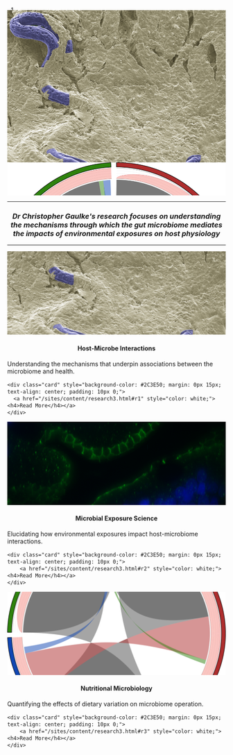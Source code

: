
<style>

.carousel {

    overflow: hidden; 
    height: 450px;

}


.carousel-content {
  position: absolute;
  bottom: 50%;
  z-index: 20;
  color: black;
  background-color: rgba(255, 255, 255, 0.4);
  width: 100%;
  height: 100%; 
}

@-webkit-keyframes zoom {
  from {
    -webkit-transform: scale(1, 1);
  }
  to {
    -webkit-transform: scale(1.25, 1.25);
  }
}

@keyframes zoom {
  from {
    transform: scale(1, 1);
  }
  to {
    transform: scale(1.25, 1.25);
  }
}

.carousel-inner .carousel-item > img {
  -webkit-animation: zoom 10s;
  animation: zoom 10s;
  margin-top: -10%;
  margin-bottom: -10%;
}

.card-img-top {
    height: 20vw;
    object-fit: cover;
}

</style> 



<div id="carouselExampleIndicators" class="carousel slide" data-ride="carousel">
  <ol class="carousel-indicators">
    <li data-target="#carouselExampleIndicators" data-slide-to="0" class="active"></li>
    <li data-target="#carouselExampleIndicators" data-slide-to="1"></li>
    <li data-target="#carouselExampleIndicators" data-slide-to="2"></li>
    <li data-target="#carouselExampleIndicators" data-slide-to="3"></li>
  </ol>
  <div class="carousel-inner">
        <div class="carousel-item active" data-interval="5000">
            <img src="sites/docs/images/infected_004-false_color.png" class="d-block mx-auto w-100" alt="...">
        </div>
        <div class="carousel-item" data-interval="5000">
            <img src="sites/docs/images/network2.png" class="d-block w-100 mx-auto"  alt="...">
        </div>
        <div class="carousel-item" data-interval="5000">
            <img src="sites/docs/images/reduced_circos_2.png" class="d-block w-100" alt="...">
       </div>
        <div class="carousel-item" data-interval="5000">
            <img src="sites/docs/images/Gut_2.png" class="d-block w-100" alt="...">
    </div>
  </div>
  <a class="carousel-control-prev" href="#carouselExampleIndicators" role="button" data-slide="prev">
    <span class="carousel-control-prev-icon" aria-hidden="true"></span>
    <span class="sr-only">Previous</span>
  </a>
  <a class="carousel-control-next" href="#carouselExampleIndicators" role="button" data-slide="next">
    <span class="carousel-control-next-icon" aria-hidden="true"></span>
    <span class="sr-only">Next</span>
  </a>
</div>

<hr /> 

<row> 

<div> 
<h3 style="text-align: center; font-style: oblique;">Dr Christopher Gaulke's research focuses on understanding the mechanisms through which the gut microbiome mediates the impacts of environmental exposures on host physiology</h3>
</div>
<hr />


<div class="card-group">

  <div class="card" style="max-width:100%; border:none;">
    <div class="card-body">
      <img class="card-img-top" src="sites/docs/images/infected_004-false_color.png" alt="hem-int" style="width:100%">
      <h4 class="card-title" style="text-align: center;">Host-Microbe Interactions</h4>
      <p class="card-text"> Understanding the mechanisms that underpin associations between the microbiome and health.</p>
    </div>
   
    <div class="card" style="background-color: #2C3E50; margin: 0px 15px; text-align: center; padding: 10px 0;">
      <a href="/sites/content/research3.html#r1" style="color: white;"><h4>Read More</h4></a>
    </div>
 
  </div>
  
 <div class="card" style="max-width:100%; border:none;">
    <div class="card-body">
      <img class="card-img-top" src="sites/docs/images/Gut_2.png" alt="Microbial Exposure Science" style="width:100%">
      <h4 class="card-title" style="text-align: center;">Microbial Exposure Science</h4>
      <p class="card-text"> Elucidating how environmental exposures impact host-microbiome interactions.</p>
    </div>
   
    <div class="card" style="background-color: #2C3E50; margin: 0px 15px; text-align: center; padding: 10px 0;">
        <a href="/sites/content/research3.html#r2" style="color: white;"><h4>Read More</h4></a>
    </div>
 
  </div>

  <div class="card" style="max-width:100%; border:none;">
   <div class="card-body">
      <img class="card-img-top" src="sites/docs/images/reduced_circos_2.png" alt="big data" style="width:100%">
      <h4 class="card-title" style="text-align: center;">Nutritional Microbiology</h4>
      <p class="card-text"> Quantifying the effects of dietary variation on microbiome operation.</p>
    </div>
    
    <div class="card" style="background-color: #2C3E50; margin: 0px 15px; text-align: center; padding: 10px 0;">
        <a href="/sites/content/research3.html#r3" style="color: white;"><h4>Read More</h4></a>
    </div>
  </div>
</div>

</row> 
